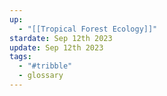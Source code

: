 ```yaml
---
up:
  - "[[Tropical Forest Ecology]]"
stardate: Sep 12th 2023
update: Sep 12th 2023
tags:
  - "#tribble"
  - glossary
---
```

